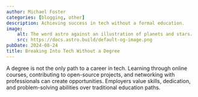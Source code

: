 ```yaml
---
author: Michael Foster
categories: [blogging, other]
description: Achieving success in tech without a formal education.
image:
    alt: The word astro against an illustration of planets and stars.
    src: https://docs.astro.build/default-og-image.png
pubDate: 2024-08-24
title: Breaking Into Tech Without a Degree
---
```


A degree is not the only path to a career in tech. Learning through online courses, contributing to open-source projects, and networking with professionals can create opportunities. Employers value skills, dedication, and problem-solving abilities over traditional education paths.
